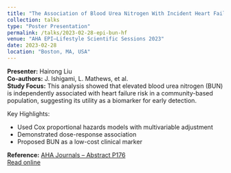 ```yaml
---
title: "The Association of Blood Urea Nitrogen With Incident Heart Failure in the Community: The ARIC Study"
collection: talks
type: "Poster Presentation"
permalink: /talks/2023-02-28-epi-bun-hf
venue: "AHA EPI–Lifestyle Scientific Sessions 2023"
date: 2023-02-28
location: "Boston, MA, USA"
---
```


**Presenter:** Hairong Liu  
**Co-authors:** J. Ishigami, L. Mathews, et al.  
**Study Focus:** This analysis showed that elevated blood urea nitrogen (BUN) is independently associated with heart failure risk in a community-based population, suggesting its utility as a biomarker for early detection.

Key Highlights:
- Used Cox proportional hazards models with multivariable adjustment
- Demonstrated dose-response association
- Proposed BUN as a low-cost clinical marker

**Reference:** [AHA Journals – Abstract P176](https://www.ahajournals.org/doi/10.1161/circ.147.suppl_1.P176)  
<a class="btn btn--primary btn--small" href="https://www.ahajournals.org/doi/10.1161/circ.147.suppl_1.P176" target="_blank" rel="noopener">Read online</a>
